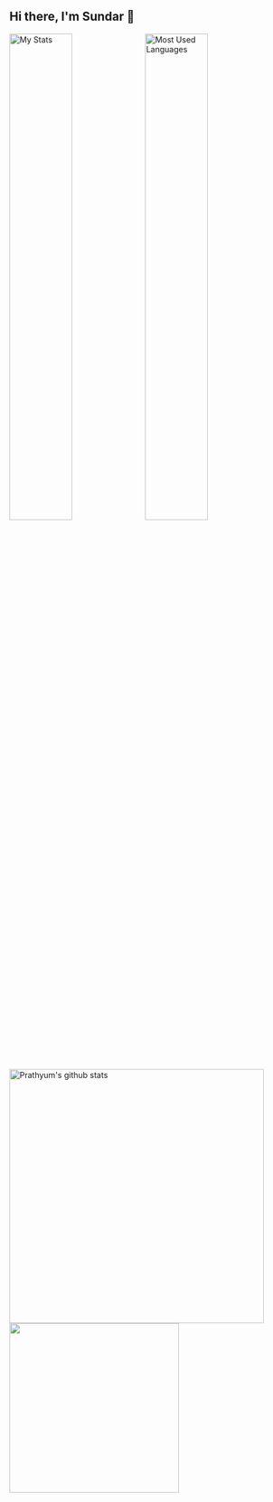 ## Hi there, I'm Sundar 👋

<img alt ="My Stats" align = "left" width = "47%" src = "https://github-readme-stats.vercel.app/api?username=SundarMD"/>

<img alt ="Most Used Languages" align = "left" width = "47%" src ="https://github-readme-stats.vercel.app/api/top-langs/?username=SundarMD&layout=compact"/>

<a href="https://github.com/anuraghazra/github-readme-stats"><img align="center" src="https://github-readme-stats.vercel.app/api?username=prathyum&hide=contribs,stars&show_icons=true&hide_border=true&count_private=true" alt="Prathyum's github stats" width = 450/></a> 
<a href="https://github.com/anuraghazra/github-readme-stats"><img align="center" src="https://github-readme-stats.vercel.app/api/top-langs/?username=prathyum&layout=compact&exclude_repo=ML-models-practice,Heart-Disease-prediction,Alumni&hide_border=true" width = 300/></a>

